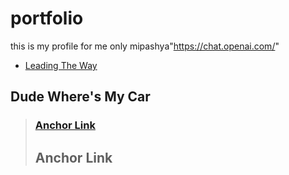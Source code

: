 # portfolio
this is my profile for me only
mipashya"https://chat.openai.com/"



<span id="85af93540870"></span>
<!-- The above is rendered to the below -->
<span id="user-content-85af93540870"></span>

<!-- So when you do something like the below -->

* [Leading The Way](#85af93540870)

<!-- Filler Code Goes Here -->

## <span id="85af93540870"></span>Dude Where's My Car


> ### [Anchor Link](#anchor-link)
> ## Anchor Link
